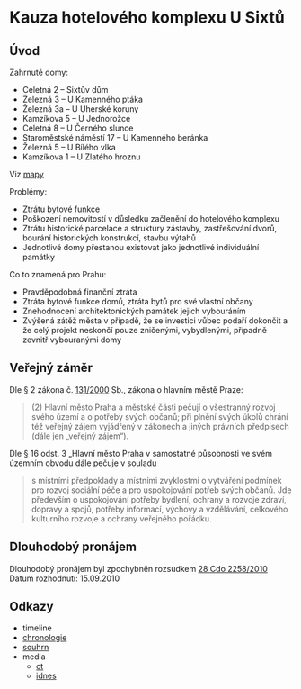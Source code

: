 Kauza hotelového komplexu U Sixtů
=================================


Úvod
----

Zahrnuté domy:

- Celetná 2 – Sixtův dům 
- Železná 3 – U Kamenného ptáka
- Železná 3a – U Uherské koruny
- Kamzíkova 5 – U Jednorožce
- Celetná 8 – U Černého slunce
- Staroměstské náměstí 17 – U Kamenného beránka
- Železná 5 – U Bílého vlka
- Kamzíkova 1 – U Zlatého hroznu

Viz [mapy](foto/)

Problémy:

- Ztrátu bytové funkce
- Poškození nemovitostí v důsledku začlenění do hotelového komplexu 
- Ztrátu historické parcelace a struktury zástavby, zastřešování dvorů, bourání historických konstrukcí, stavbu výtahů
- Jednotlivé domy přestanou existovat jako jednotlivé individuální památky 

Co to znamená pro Prahu:

- Pravděpodobná finanční ztráta
- Ztráta bytové funkce domů, ztráta bytů pro své vlastní občany
- Znehodnocení architektonických památek jejich vybouráním
- Zvýšená zátěž města v případě, že se investici vůbec podaří dokončit a že celý projekt neskončí pouze zničenými, vybydlenými, případně zevnitř vybouranými domy


Veřejný záměr
-------------

Dle § 2 zákona č. [131/2000][] Sb., zákona o hlavním městě Praze:
 
> (2) Hlavní město Praha a městské části pečují o všestranný rozvoj svého území a o potřeby svých občanů; při plnění svých úkolů chrání též veřejný zájem vyjádřený v zákonech a jiných právních předpisech (dále jen „veřejný zájem“).

Dle § 16 odst. 3 „Hlavní město Praha v samostatné působnosti ve svém územním obvodu dále pečuje v souladu

> s místními předpoklady a místními zvyklostmi o vytváření podmínek pro rozvoj sociální péče a pro uspokojování potřeb svých občanů. Jde především o uspokojování potřeby bydlení, ochrany a rozvoje zdraví, dopravy a spojů, potřeby informací, výchovy a vzdělávání, celkového kulturního rozvoje a ochrany veřejného pořádku. 


Dlouhodobý pronájem
-------------------

Dlouhodobý pronájem byl zpochybněn rozsudkem [28 Cdo 2258/2010](http://kraken.slv.cz/28Cdo2258/2010) Datum rozhodnutí: 15.09.2010

Odkazy
------

* timeline
* [chronologie][]
* [souhrn][]
* media
	* [ct][]
	* [idnes][]

[chronologie]: http://obcanskymonitoring.cz/?p=4036
[souhrn]: http://obcanskymonitoring.cz/?p=3970
[131/2000]: http://www.zakonyprolidi.cz/cs/2000-131
[idnes]: http://bydleni.idnes.cz/hotel-celetna-u-sixtu-0t4-/stavba.aspx?c=A150610_184612_stavba_web
[ct]: http://www.ceskatelevize.cz/ct24/regiony/1501840-u-staromestskeho-namesti-vznikne-z-bytu-hotel-najemnici-musi-pryc

